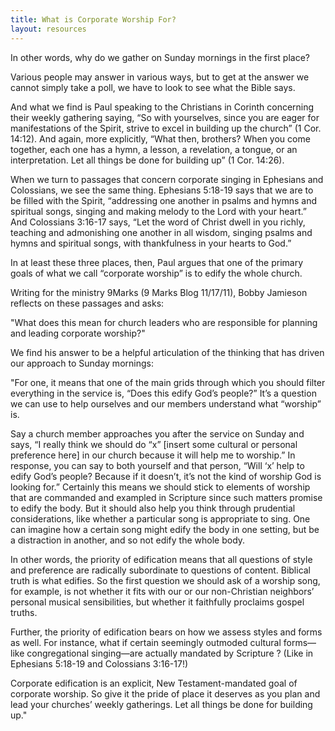 ```yaml
---
title: What is Corporate Worship For?
layout: resources
---
```


In other words, why do we gather on Sunday mornings in the first place?

Various people may answer in various ways, but to get at the answer we cannot simply take a poll, we have to look to see what the Bible says.

And what we find is Paul speaking to the Christians in Corinth concerning their weekly gathering saying, “So with yourselves, since you are eager for manifestations of the Spirit, strive to excel in building up the church” (1 Cor. 14:12). And again, more explicitly, “What then, brothers? When you come together, each one has a hymn, a lesson, a revelation, a tongue, or an interpretation. Let all things be done for building up” (1 Cor. 14:26).

When we turn to passages that concern corporate singing in Ephesians and Colossians, we see the same thing. Ephesians 5:18-19 says that we are to be filled with the Spirit, “addressing one another in psalms and hymns and spiritual songs, singing and making melody to the Lord with your heart.” And Colossians 3:16-17 says, “Let the word of Christ dwell in you richly, teaching and admonishing one another in all wisdom, singing psalms and hymns and spiritual songs, with thankfulness in your hearts to God.”

In at least these three places, then, Paul argues that one of the primary goals of what we call “corporate worship” is to edify the whole church.

Writing for the ministry 9Marks (9 Marks Blog 11/17/11), Bobby Jamieson reflects on these passages and asks:

"What does this mean for church leaders who are responsible for planning and leading corporate worship?"

We find his answer to be a helpful articulation of the thinking that has driven our approach to Sunday mornings:

"For one, it means that one of the main grids through which you should filter everything in the service is, “Does this edify God’s people?” It’s a question we can use to help ourselves and our members understand what “worship” is.

Say a church member approaches you after the service on Sunday and says, “I really think we should do “x” [insert some cultural or personal preference here] in our church because it will help me to worship.” In response, you can say to both yourself and that person, “Will ‘x’ help to edify God’s people? Because if it doesn’t, it’s not the kind of worship God is looking for.” Certainly this means we should stick to elements of worship that are commanded and exampled in Scripture since such matters promise to edify the body. But it should also help you think through prudential considerations, like whether a particular song is appropriate to sing. One can imagine how a certain song might edify the body in one setting, but be a distraction in another, and so not edify the whole body.

In other words, the priority of edification means that all questions of style and preference are radically subordinate to questions of content. Biblical truth is what edifies. So the first question we should ask of a worship song, for example, is not whether it fits with our or our non-Christian neighbors’ personal musical sensibilities, but whether it faithfully proclaims gospel truths.

Further, the priority of edification bears on how we assess styles and forms as well. For instance, what if certain seemingly outmoded cultural forms—like congregational singing—are actually mandated by Scripture ? (Like in Ephesians 5:18-19 and Colossians 3:16-17!)

Corporate edification is an explicit, New Testament-mandated goal of corporate worship. So give it the pride of place it deserves as you plan and lead your churches’ weekly gatherings. Let all things be done for building up."
